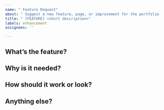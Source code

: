 ```yaml
---
name: " Feature Request"
about: " Suggest a new feature, page, or improvement for the portfolio."
title: " [FEATURE] <short description>"
labels: enhancement
assignees: ''

---
```


## What’s the feature?

<!-- Clearly describe the feature or improvement. -->

## Why is it needed?

<!-- What problem does it solve, or how does it improve the site? -->

## How should it work or look?

<!-- Describe or sketch the desired UI/UX, or give a brief workflow. -->

## Anything else?

<!-- Extra context, examples, references, or screenshots. -->
